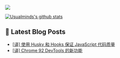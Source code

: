 ![](https://visitor-badge.glitch.me/badge?page_id=Usualminds.Usualminds)

[![Usualminds's github stats](https://github-readme-stats.vercel.app/api?username=Usualminds)](https://github.com/anuraghazra/github-readme-stats)

## 📕 Latest Blog Posts
<!-- BLOG-POST-LIST:START -->
- [[译] 使用 Husky 和 Hooks 保证 JavaScript 代码质量](https://www.qjidea.com/%e8%af%91-%e4%bd%bf%e7%94%a8-husky-%e5%92%8c-hooks-%e4%bf%9d%e8%af%81-javascript-%e4%bb%a3%e7%a0%81%e8%b4%a8%e9%87%8f/)
- [[译] Chrome 92 DevTools 的新功能](https://www.qjidea.com/chrome_92_devtools/)
<!-- BLOG-POST-LIST:END -->
